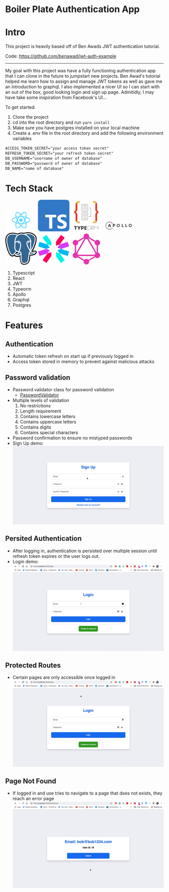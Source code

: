 # Boiler Plate Authentication App
# Intro
This project is heavily based off of Ben Awads JWT authentication tutorial.

Code: https://github.com/benawad/jwt-auth-example
***

My goal with this project was have a fully functioning authentication app that I can clone in the future to jumpstart new projects.
Ben Awad's tutorial helped me learn how to assign and manage JWT tokens as well as gave me an introduction to graphql. I also implemented a nicer UI so I can start with an out of the box, good looking login and sign up page. Admitidly, I may have take some inspiration from Facebook's UI...

To get started:
1. Clone the project
2. cd into the root directory and run `yarn install`
3. Make sure you have postgres installed on your local machine
4. Create a .env file in the root directory and add the following environment variables
```
ACCESS_TOKEN_SECRET="your access token secret"
REFRESH_TOKEN_SECRET="your refresh token secret"
DB_USERNAME="username of owner of database"
DB_PASSWORD="password of owner of database"
DB_NAME="name of database"
```
# Tech Stack
<div>
  <img src="https://github.com/evanwechsler/JWT-Starter-App/blob/master/documentation/assets/react.png" width="100" />
  <img src="https://github.com/evanwechsler/JWT-Starter-App/blob/master/documentation/assets/Typescript.svg" width="100" /> 
  <img src="https://github.com/evanwechsler/JWT-Starter-App/blob/master/documentation/assets/typeorm.png" width="100" />
  <img src="https://github.com/evanwechsler/JWT-Starter-App/blob/master/documentation/assets/apollo-graphql.svg" width="100"/>
  <img src="https://github.com/evanwechsler/JWT-Starter-App/blob/master/documentation/assets/postgres.png" width="100"/>
  <img src="https://github.com/evanwechsler/JWT-Starter-App/blob/master/documentation/assets/jwt.svg" width="100"/>
  <img src="https://github.com/evanwechsler/JWT-Starter-App/blob/master/documentation/assets/graphql.png" width="100"/>
</div>

1. Typescript
2. React
3. JWT
4. Typeorm
5. Apollo
6. Graphql
7. Postgres

# Features
## Authentication
 * Automatic token refresh on start up if previously logged in
 * Access token stored in memory to prevent against malicious attacks

## Password validation
 * Password validator class for password validation
   * [PasswordValidator](https://github.com/evanwechsler/JWT-Starter-App/blob/master/web/src/auth/validators/passwordValidator.ts)
 * Multiple levels of validation
   1. No restrictions
   2. Length requirement
   3. Contains lowercase letters
   4. Contains uppercase letters
   5. Contains digits
   6. Contains special characters
 * Password confirmation to ensure no mistyped passwords
 * Sign Up demo:
 ![Sign Up demo](https://github.com/evanwechsler/JWT-Starter-App/blob/master/documentation/assets/sign-in.gif)
 
## Persited Authentication
 * After logging in, authentication is persisted over multiple session until refresh token expires or the user logs out.
 * Login demo:
 ![Login demo](https://github.com/evanwechsler/JWT-Starter-App/blob/master/documentation/assets/login.gif)
 
## Protected Routes
 * Certain pages are only accessible once logged in
 ![Protected routes demo](https://github.com/evanwechsler/JWT-Starter-App/blob/master/documentation/assets/protected-routes.gif)

## Page Not Found
 * If logged in and use tries to navigate to a page that does not exists, they reach an error page
 ![Page not found demo](https://github.com/evanwechsler/JWT-Starter-App/blob/master/documentation/assets/page-not-found.gif)
 
